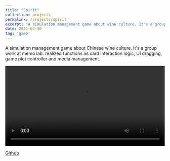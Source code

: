 ```yaml
---
title: "Spirit"
collection: projects
permalink: /projects/spirit
excerpt: "A simulation management game about wine culture. It's a group work at memo lab. realized functions as card interaction logic, UI dragging, game plot controller and media management. <br/><img src='/images/Spirit1.png'>"
date: 2021-04-30
tag: 'game'
---
```


A simulation management game about Chinese wine culture. It's a group work at memo lab. realized functions as card interaction logic, UI dragging, game plot controller and media management.

<video width="100%" height="auto" controls>
    <source src="https://github.com/jinjinhe2001/MyMarkdownSrc/blob/main/Spirite/%E6%BC%94%E7%A4%BA%E8%A7%86%E9%A2%91.mp4" type="video/mp4">
</video>

[Github](https://github.com/jinjinhe2001/Spirit)
